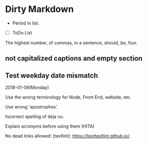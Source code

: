 # Dirty Markdown

- Period in list.
- [ ] ToDo List

The highest number, of commas, in a sentence, should, be, four.

## not capitalized captions and empty section

## Test weekday date mismatch

2018-01-09(Monday)

Use the wrong terminology for Node, Front End, website, etc.

Use wrong 'apostrophes'.

Incorrect spelling of deja vu.

Explain acronyms before using them (HITA)

No dead links allowed: [textlint]: https://texttextlint.github.io/.
